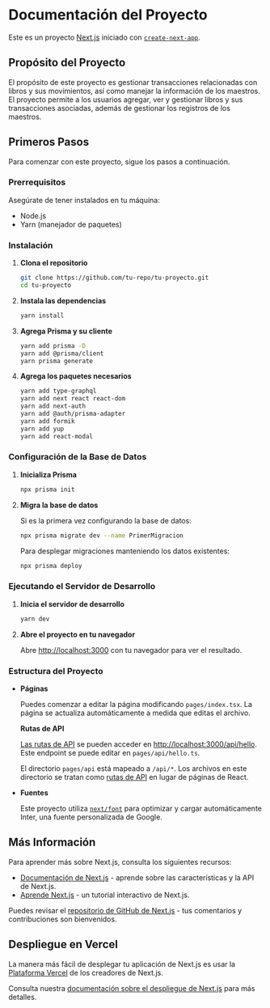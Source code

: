 # Documentación del Proyecto

Este es un proyecto [Next.js](https://nextjs.org/) iniciado con [`create-next-app`](https://github.com/vercel/next.js/tree/canary/packages/create-next-app).

## Propósito del Proyecto

El propósito de este proyecto es gestionar transacciones relacionadas con libros y sus movimientos, así como manejar la información de los maestros. El proyecto permite a los usuarios agregar, ver y gestionar libros y sus transacciones asociadas, además de gestionar los registros de los maestros.

## Primeros Pasos

Para comenzar con este proyecto, sigue los pasos a continuación.

### Prerrequisitos

Asegúrate de tener instalados en tu máquina:
- Node.js
- Yarn (manejador de paquetes)

### Instalación

1. **Clona el repositorio**

   ```bash
   git clone https://github.com/tu-repo/tu-proyecto.git
   cd tu-proyecto
   ```

2. **Instala las dependencias**

   ```bash
   yarn install
   ```

3. **Agrega Prisma y su cliente**

   ```bash
   yarn add prisma -D
   yarn add @prisma/client
   yarn prisma generate
   ```

4. **Agrega los paquetes necesarios**

   ```bash
   yarn add type-graphql
   yarn add next react react-dom
   yarn add next-auth
   yarn add @auth/prisma-adapter
   yarn add formik
   yarn add yup
   yarn add react-modal
   ```

### Configuración de la Base de Datos

1. **Inicializa Prisma**

   ```bash
   npx prisma init
   ```

2. **Migra la base de datos**

   Si es la primera vez configurando la base de datos:

   ```bash
   npx prisma migrate dev --name PrimerMigracion
   ```

   Para desplegar migraciones manteniendo los datos existentes:

   ```bash
   npx prisma deploy
   ```

### Ejecutando el Servidor de Desarrollo

1. **Inicia el servidor de desarrollo**

   ```bash
   yarn dev
   ```

2. **Abre el proyecto en tu navegador**

   Abre [http://localhost:3000](http://localhost:3000) con tu navegador para ver el resultado.

### Estructura del Proyecto

- **Páginas**

  Puedes comenzar a editar la página modificando `pages/index.tsx`. La página se actualiza automáticamente a medida que editas el archivo.

  **Rutas de API**

  [Las rutas de API](https://nextjs.org/docs/api-routes/introduction) se pueden acceder en [http://localhost:3000/api/hello](http://localhost:3000/api/hello). Este endpoint se puede editar en `pages/api/hello.ts`.

  El directorio `pages/api` está mapeado a `/api/*`. Los archivos en este directorio se tratan como [rutas de API](https://nextjs.org/docs/api-routes/introduction) en lugar de páginas de React.

- **Fuentes**

  Este proyecto utiliza [`next/font`](https://nextjs.org/docs/basic-features/font-optimization) para optimizar y cargar automáticamente Inter, una fuente personalizada de Google.

## Más Información

Para aprender más sobre Next.js, consulta los siguientes recursos:

- [Documentación de Next.js](https://nextjs.org/docs) - aprende sobre las características y la API de Next.js.
- [Aprende Next.js](https://nextjs.org/learn) - un tutorial interactivo de Next.js.

Puedes revisar el [repositorio de GitHub de Next.js](https://github.com/vercel/next.js/) - tus comentarios y contribuciones son bienvenidos.

## Despliegue en Vercel

La manera más fácil de desplegar tu aplicación de Next.js es usar la [Plataforma Vercel](https://vercel.com/new?utm_medium=default-template&filter=next.js&utm_source=create-next-app&utm_campaign=create-next-app-readme) de los creadores de Next.js.

Consulta nuestra [documentación sobre el despliegue de Next.js](https://nextjs.org/docs/deployment) para más detalles.

